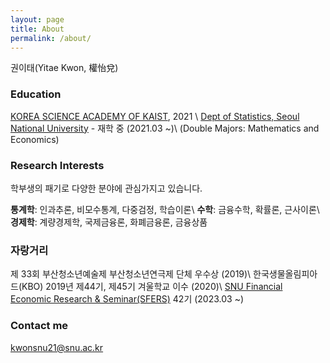 ```yaml
---
layout: page
title: About
permalink: /about/
---
```


권이태(Yitae Kwon, 權怡兌)

### Education

[KOREA SCIENCE ACADEMY OF KAIST](https://www.ksa.hs.kr/Eng), 2021
\\
[Dept of Statistics, Seoul National University](https://stat.snu.ac.kr/en/) - 재학 중 (2021.03 ~)\\
(Double Majors: Mathematics and Economics)

### Research Interests
학부생의 패기로 다양한 분야에 관심가지고 있습니다.

**통계학**: 인과추론, 비모수통계, 다중검정, 학습이론\\
**수학**: 금융수학, 확률론, 근사이론\\
**경제학**: 계량경제학, 국제금융론, 화폐금융론, 금융상품

### 자랑거리
제 33회 부산청소년예술제 부산청소년연극제 단체 우수상 (2019)\\
한국생물올림피아드(KBO) 2019년 제44기, 제45기 겨울학교 이수 (2020)\\
[SNU Financial Economic Research & Seminar(SFERS)](https://www.sfers.com/) 42기 (2023.03 ~)


### Contact me

[kwonsnu21@snu.ac.kr](mailto:kwonsnu21@snu.ac.kr)